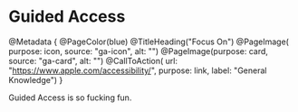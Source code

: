 # Guided Access

@Metadata {
    @PageColor(blue)
    @TitleHeading("Focus On")
    @PageImage(
               purpose: icon, 
               source: "ga-icon", 
               alt: "")
    @PageImage(purpose: card, 
               source: "ga-card", 
               alt: "")
    @CallToAction(
                url: "https://www.apple.com/accessibility/",
                purpose: link, 
                label: "General Knowledge")
}

Guided Access is so fucking fun.
